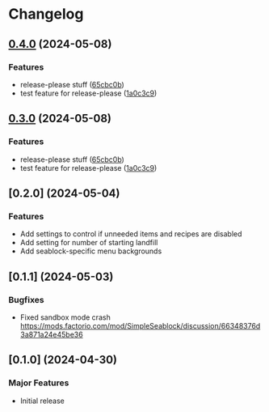 # Changelog

## [0.4.0](https://github.com/sguest/simple-seablock/compare/simple-seablock-v0.3.0...simple-seablock-v0.4.0) (2024-05-08)


### Features

* release-please stuff ([65cbc0b](https://github.com/sguest/simple-seablock/commit/65cbc0b2c0e9048fbecc4561d62b91575ff7ae50))
* test feature for release-please ([1a0c3c9](https://github.com/sguest/simple-seablock/commit/1a0c3c9d7c8cc91010fde14d03b993fdf43bda45))

## [0.3.0](https://github.com/sguest/simple-seablock/compare/simple-seablock-v0.2.0...simple-seablock-v0.3.0) (2024-05-08)


### Features

* release-please stuff ([65cbc0b](https://github.com/sguest/simple-seablock/commit/65cbc0b2c0e9048fbecc4561d62b91575ff7ae50))
* test feature for release-please ([1a0c3c9](https://github.com/sguest/simple-seablock/commit/1a0c3c9d7c8cc91010fde14d03b993fdf43bda45))

## [0.2.0] (2024-05-04)


### Features

* Add settings to control if unneeded items and recipes are disabled
* Add setting for number of starting landfill
* Add seablock-specific menu backgrounds

## [0.1.1] (2024-05-03)


### Bugfixes

* Fixed sandbox mode crash https://mods.factorio.com/mod/SimpleSeablock/discussion/66348376d3a871a24e45be36

## [0.1.0] (2024-04-30)


### Major Features

* Initial release

